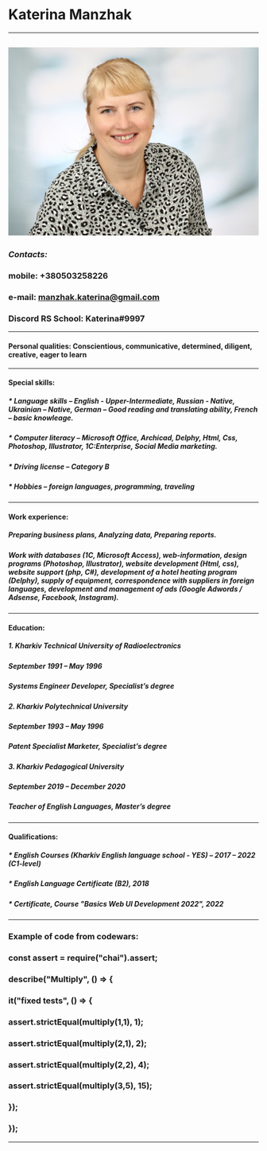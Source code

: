 # **Katerina Manzhak**
-------------------------------------------------
![CV Manzhak Katerina](Manzhak.jpg "CV Manzhak Katerina")
-------------------------------------------------
### *Contacts:* 
### mobile: +380503258226
### e-mail: manzhak.katerina@gmail.com
### Discord RS School: Katerina#9997
-------------------------------------------------
#### **Personal qualities:** Conscientious, communicative, determined, diligent, creative, eager to learn 
-------------------------------------------------
#### **Special skills:** 
##### * *Language skills* – English - Upper-Intermediate, Russian - Native, Ukrainian – Native, German – Good reading and translating ability, French – basic knowleage.
##### * *Computer literacy* – Microsoft Office, Archicad, Delphy, Html, Css, Photoshop, Illustrator, 1C:Enterprise, Social Media marketing.
##### * *Driving license* – Category B
##### * *Hobbies* – foreign languages, programming, traveling
-------------------------------------------------
#### **Work experience:**
##### Preparing business plans, Analyzing data, Preparing reports.
##### Work with databases (1C, Microsoft Access), web-information, design programs (Photoshop, Illustrator), website development (Html, css), website support (php, C#), development of a hotel heating program (Delphy), supply of equipment, correspondence with suppliers in foreign languages, development and management of ads (Google Adwords / Adsense, Facebook, Instagram).
-------------------------------------------------
#### **Education:**
##### 1. *Kharkiv Technical University of Radioelectronics*
#####    September 1991 – May 1996
#####    Systems Engineer Developer, Specialist’s degree
##### 2. *Kharkiv Polytechnical University*
#####    September 1993 – May 1996
#####    Patent Specialist Marketer, Specialist’s degree
##### 3. *Kharkiv Pedagogical University*
#####    September 2019 – December 2020
#####    Teacher of English Languages, Master’s degree
-------------------------------------------------
#### **Qualifications:**
##### * English Courses (Kharkiv English language school - YES) – 2017 – 2022 (C1-level)
##### * English Language Certificate (B2), 2018
##### * Certificate, Course "Basics Web UI Development 2022", 2022
-------------------------------------------------
### Example of code from codewars:
### const assert = require("chai").assert;
### describe("Multiply", () => {
###   it("fixed tests", () => {
###     assert.strictEqual(multiply(1,1), 1);
###     assert.strictEqual(multiply(2,1), 2);
###     assert.strictEqual(multiply(2,2), 4);
###     assert.strictEqual(multiply(3,5), 15);   
###   });
### });
-------------------------------------------------


